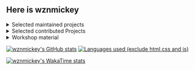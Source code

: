 ## Here is wznmickey


<details>
<summary>Selected maintained projects</summary>

[![canvas_syncer](https://github-readme-stats.vercel.app/api/pin/?username=wznmickey&repo=canvas_syncer)]([https://github.com/anuraghazra/github-readme-stats](https://github.com/wznmickey/canvas_syncer))
[![JI_Lab_Report_typst_template](https://github-readme-stats.vercel.app/api/pin/?username=wznmickey&repo=JI_Lab_Report_typst_template)]([https://github.com/anuraghazra/github-readme-stats](https://github.com/wznmickey/JI_Lab_Report_typst_template))
[![elm-for](https://github-readme-stats.vercel.app/api/pin/?username=wznmickey&repo=elm-for)]([https://github.com/anuraghazra/github-readme-stats](https://github.com/wznmickey/elm-for))
[![GetCanvasCourseCode](https://github-readme-stats.vercel.app/api/pin/?username=wznmickey&repo=GetCanvasCourseCode)]([https://github.com/anuraghazra/github-readme-stats](https://github.com/wznmickey/GetCanvasCourseCode))

</details>
<details>
<summary>Selected contributed Projects</summary>
  
[![Canvas-Syncer](https://github-readme-stats.vercel.app/api/pin/?username=BoYanZh&repo=Canvas-Syncer)]([https://github.com/anuraghazra/github-readme-stats](https://github.com/BoYanZh/Canvas-Syncer))
[![typst](https://github-readme-stats.vercel.app/api/pin/?username=typst&repo=typst)]([https://github.com/anuraghazra/github-readme-stats](https://github.com/typst/typst))
[![Joint-Teapot](https://github-readme-stats.vercel.app/api/pin/?username=BoYanZh&repo=Joint-Teapot)]([https://github.com/anuraghazra/github-readme-stats]([https://github.com/typst/typst](https://github.com/BoYanZh/Joint-Teapot)))
[![touying](https://github-readme-stats.vercel.app/api/pin/?username=touying-typ&repo=touying)]([https://github.com/anuraghazra/github-readme-stats]([https://github.com/typst/typst](https://github.com/touying-typ/touying)))

</details>
<details>
<summary>Workshop material</summary>
  
[![linuxParty](https://github-readme-stats.vercel.app/api/pin/?username=wznmickey&repo=linuxParty)]([https://github.com/anuraghazra/github-readme-stats](https://github.com/wznmickey/linuxParty))
[![typst_workshop](https://github-readme-stats.vercel.app/api/pin/?username=wznmickey&repo=typst_workshop)]([https://github.com/anuraghazra/github-readme-stats](https://github.com/wznmickey/typst_workshop))

</details>

[![wznmickey's GitHub stats](https://github-readme-stats-wznmickey.vercel.app/api?username=wznmickey&count_private=true)](https://github.com/anuraghazra/github-readme-stats)
[![Languages used (exclude html,css and js)](https://github-readme-stats-wznmickey.vercel.app/api/top-langs/?username=wznmickey&layout=compact&count_private=true&hide=css,html,javascript&langs_count=20)](https://github.com/anuraghazra/github-readme-stats)

[![wznmickey's WakaTime stats](https://github-readme-stats-wznmickey.vercel.app/api/wakatime?username=wznmickey&langs_count=20)](https://github.com/anuraghazra/github-readme-stats)
